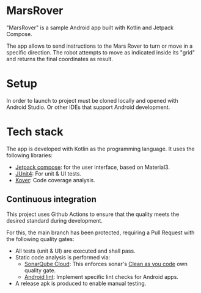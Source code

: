 # MarsRover

"MarsRover" is a sample Android app built with Kotlin and Jetpack Compose.

The app allows to send instructions to the Mars Rover to turn or move in a specific direction. 
The robot attempts to move as indicated inside its "grid" and returns the final coordinates as result.

# Setup

In order to launch to project must be cloned locally and opened with Android Studio. Or other IDEs that support Android development.

# Tech stack

The app is developed with Kotlin as the programming language. It uses the following libraries:
- [Jetpack compose](https://developer.android.com/compose): for the user interface, based on Material3.
- [JUnit4](https://junit.org/junit4/): For unit & UI tests.
- [Kover](https://github.com/Kotlin/kotlinx-kover): Code coverage analysis.

## Continuous integration

This project uses Github Actions to ensure that the quality meets the desired standard during development.

For this, the main branch has been protected, requiring a Pull Request with the following quality gates:
- All tests (unit & UI) are executed and shall pass.
- Static code analysis is performed via:
  - [SonarQube Cloud](https://sonarcloud.io/project/overview?id=Knthcame_MarsRover): This enforces sonar's [Clean as you code](https://docs.sonarsource.com/sonarqube-cloud/core-concepts/clean-as-you-code/introduction/) own quality gate.
  - [Android lint](https://developer.android.com/studio/write/lint): Implement specific lint checks for Android apps.
- A release apk is produced to enable manual testing.